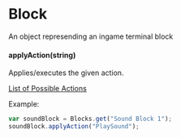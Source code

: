# Block

An object represending an ingame terminal block

#### applyAction(string)

Applies/executes the given action.

[List of Possible Actions](https://github.com/malware-dev/MDK-SE/wiki/List-Of-Terminal-Properties-and-Actions)

Example:
```javascript
var soundBlock = Blocks.get("Sound Block 1");
soundBlock.applyAction("PlaySound");
```
